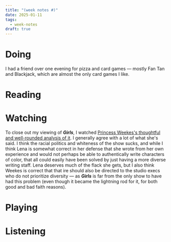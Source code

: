 ```yaml
---
title: "(week notes #)"
date: 2025-01-11
tags:
  - week-notes
draft: true
---
```

# Doing
I had a friend over one evening for pizza and card games — mostly Fan Tan and Blackjack, which are almost the only card games I like.

# Reading

# Watching
To close out my viewing of **_Girls_**, I watched [Princess Weekes's thoughtful and well-rounded analysis of it](https://m.youtube.com/watch?v=sQY0F_ioh6Q). I generally agree with a lot of what she's said. I think the racial politics and whiteness of the show sucks, and while I think Lena is somewhat correct in her defense that she wrote from her own experience and would not perhaps be able to authentically write characters of color, that all could easily have been solved by just having a more diverse writing staff. Lena deserves much of the flack she gets, but I also think Weekes is correct that that ire should also be directed to the studio execs who do not prioritize diversity — as **_Girls_** is far from the only show to have had this problem (even though it became the lightning rod for it, for both good and bad faith reasons).

# Playing

# Listening